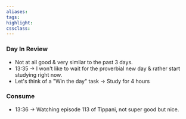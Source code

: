 ```yaml
---
aliases:  
tags:
highlight:  
cssclass:
---
```

### Day In Review
- Not at all good & very similar to the past 3 days. 
- 13:35 → I won't like to wait for the proverbial new day & rather start studying right now.
- Let's think of a "Win the day" task → Study for 4 hours

### Consume
- 13:36 → Watching episode 113 of Tippani, not super good but nice.